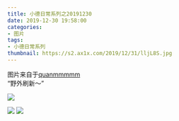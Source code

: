 ```yaml
---
title: 小德日常系列之20191230
date: 2019-12-30 19:58:00
categories:
- 图片
tags:
- 小德日常系列
thumbnail: https://s2.ax1x.com/2019/12/31/lljL8S.jpg
---
```


图片来自于<a href="https://weibo.com/p/1005051720171447" target="_blank">quanmmmmm</a><br/> “野外刷新～”

![](https://s2.ax1x.com/2019/12/31/lljL8S.jpg)

<!--more-->

![](https://s2.ax1x.com/2019/12/31/lljOgg.jpg)
![](https://s2.ax1x.com/2019/12/31/lljH4f.jpg)
